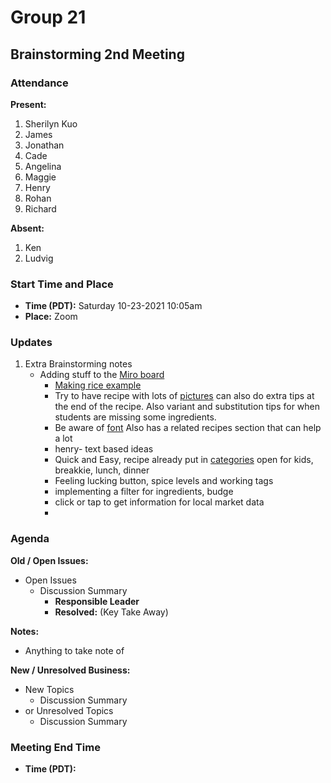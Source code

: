 # Group 21

## Brainstorming 2nd Meeting

### Attendance
**Present:** 
1. Sherilyn Kuo
2. James
3. Jonathan
4. Cade
5. Angelina
6. Maggie
7. Henry
8. Rohan
9. Richard
   
**Absent:** 
1. Ken
2. Ludvig

### Start Time and Place
- **Time (PDT):** Saturday 10-23-2021 10:05am
- **Place:** Zoom

### Updates <!-- Any updates that any members need to report -->
1. Extra Brainstorming notes
   - Adding stuff to the [Miro board](https://miro.com/app/board/o9J_lotcOXE=/)
     - [Making rice example](https://www.delish.com/cooking/a20089653/how-to-cook-rice/)
     - Try to have recipe with lots of [pictures](https://foodgawker.com/) can also do extra tips at the end of the recipe. Also variant and substitution tips for when students are missing some ingredients. 
     - Be aware of [font](https://www.epicurious.com/) Also has a related recipes section that can help a lot
     - henry- text based ideas
     - Quick and Easy, recipe already put in [categories](https://www.simplyrecipes.com/) open for kids, breakkie, lunch, dinner
     - Feeling lucking button, spice levels and working tags
     - implementing a filter for ingredients, budge
     - click or tap to get information for local market data
     - 


### Agenda
**Old / Open Issues:**  <!-- Any old/Open business from the previous meeting -->
- Open Issues
  - Discussion Summary
    - **Responsible Leader**
    - **Resolved:** (Key Take Away) <!-- Only add when issue was resolved-->

**Notes:**
- Anything to take note of
  

**New / Unresolved Business:** <!-- New or still unresolved business to be discussed next Meeting (Even Open Issues that weren't resolved) -->
- New Topics 
  - Discussion Summary
- or Unresolved Topics
  - Discussion Summary

### Meeting End Time
- **Time (PDT):** 
